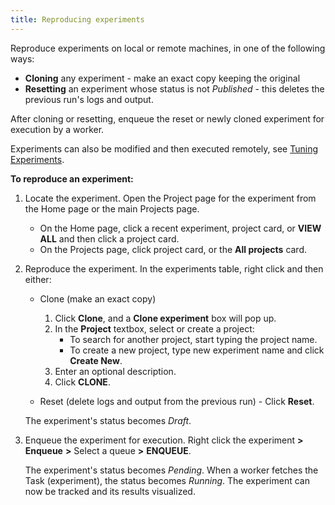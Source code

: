 ```yaml
---
title: Reproducing experiments
---
```


Reproduce experiments on local or remote machines, in one of the following ways: 
* **Cloning** any experiment - make an exact copy keeping the original
* **Resetting** an experiment whose status is not *Published* - this deletes the previous run's 
logs and output. 
  
After cloning or resetting, enqueue the reset or newly cloned experiment for execution by a worker. 

Experiments can also be modified and then executed remotely, see [Tuning Experiments](webapp_exp_tuning.md). 

**To reproduce an experiment:**

1. Locate the experiment. Open the Project page for the experiment from the Home page or the main Projects page.

    * On the Home page, click a recent experiment, project card, or **VIEW ALL** and then click a project card.
    * On the Projects page, click project card, or the **All projects** card.

1. Reproduce the experiment. In the experiments table, right click and then either:

    * Clone (make an exact copy) 
    
        1. Click **Clone**, and a **Clone experiment** box will pop up.
        1. In the **Project** textbox, select or create a project:
           * To search for another project, start typing the project name.
           * To create a new project, type new experiment name and click **Create New**.
        1. Enter an optional description.
        1. Click **CLONE**.
         
    * Reset (delete logs and output from the previous run) - Click **Reset**.

    The experiment's status becomes *Draft*.

1. Enqueue the experiment for execution. Right click the experiment **>** **Enqueue** **>** Select a queue **>** **ENQUEUE**. 

    The experiment's status becomes *Pending*. When a worker fetches the Task (experiment), the status becomes *Running*. 
   The experiment can now be tracked and its results visualized.